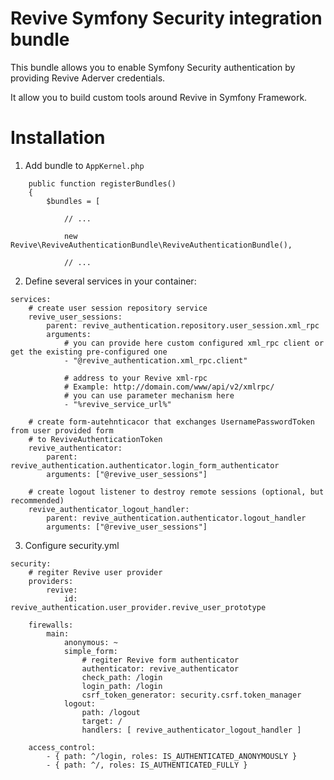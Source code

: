 # Revive Symfony Security integration bundle

This bundle allows you to enable Symfony Security authentication by providing Revive Aderver credentials.

It allow you to build custom tools around Revive in Symfony Framework.

# Installation

1. Add bundle to `AppKernel.php`

```
    public function registerBundles()
    {
        $bundles = [
        
            // ...
            
            new Revive\ReviveAuthenticationBundle\ReviveAuthenticationBundle(),
            
            // ...

```

2. Define several services in your container:

```
services:
    # create user session repository service
    revive_user_sessions:
        parent: revive_authentication.repository.user_session.xml_rpc
        arguments:
            # you can provide here custom configured xml_rpc client or get the existing pre-configured one
            - "@revive_authentication.xml_rpc.client"

            # address to your Revive xml-rpc
            # Example: http://domain.com/www/api/v2/xmlrpc/
            # you can use parameter mechanism here
            - "%revive_service_url%"

    # create form-autehnticacor that exchanges UsernamePasswordToken from user provided form
    # to ReviveAuthenticationToken
    revive_authenticator:
        parent: revive_authentication.authenticator.login_form_authenticator
        arguments: ["@revive_user_sessions"]

    # create logout listener to destroy remote sessions (optional, but recommended)
    revive_authenticator_logout_handler:
        parent: revive_authentication.authenticator.logout_handler
        arguments: ["@revive_user_sessions"]

```

3. Configure security.yml

```
security:
    # regiter Revive user provider
    providers:
        revive:
            id: revive_authentication.user_provider.revive_user_prototype

    firewalls:
        main:
            anonymous: ~
            simple_form:
                # regiter Revive form authenticator
                authenticator: revive_authenticator
                check_path: /login
                login_path: /login
                csrf_token_generator: security.csrf.token_manager
            logout:
                path: /logout
                target: /
                handlers: [ revive_authenticator_logout_handler ]

    access_control:
        - { path: ^/login, roles: IS_AUTHENTICATED_ANONYMOUSLY }
        - { path: ^/, roles: IS_AUTHENTICATED_FULLY }

```
